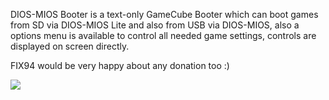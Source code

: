 DIOS-MIOS Booter is a text-only GameCube Booter which can boot games from SD via DIOS-MIOS Lite and also from USB via DIOS-MIOS, also a options menu is available to control all needed game settings, controls are displayed on screen directly.

FIX94 would be very happy about any donation too :)


[![](https://www.paypalobjects.com/en_US/i/btn/btn_donateCC_LG.gif)](https://www.paypal.com/cgi-bin/webscr?cmd=_s-xclick&hosted_button_id=J22LMBZ2YMXLQ)